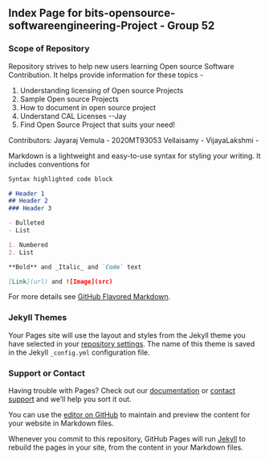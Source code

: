 ## Index Page for bits-opensource-softwareengineering-Project - Group 52

### Scope of Repository 

Repository strives to help new users learning Open source Software Contribution. It helps provide information for these topics -

1. Understanding licensing of Open source Projects 
2. Sample Open source Projects 
3. How to document in open source project
4. Understand CAL Licenses --Jay
5. Find Open Source Project that suits your need!


Contributors: 
Jayaraj Vemula - 2020MT93053
Vellaisamy - 
VijayaLakshmi - 

Markdown is a lightweight and easy-to-use syntax for styling your writing. It includes conventions for

```markdown
Syntax highlighted code block

# Header 1
## Header 2
### Header 3

- Bulleted
- List

1. Numbered
2. List

**Bold** and _Italic_ and `Code` text

[Link](url) and ![Image](src)
```

For more details see [GitHub Flavored Markdown](https://guides.github.com/features/mastering-markdown/).

### Jekyll Themes

Your Pages site will use the layout and styles from the Jekyll theme you have selected in your [repository settings](https://github.com/jayarajvemula/bits-osseproject-group52/settings/pages). The name of this theme is saved in the Jekyll `_config.yml` configuration file.

### Support or Contact

Having trouble with Pages? Check out our [documentation](https://docs.github.com/categories/github-pages-basics/) or [contact support](https://support.github.com/contact) and we’ll help you sort it out.


You can use the [editor on GitHub](https://github.com/jayarajvemula/bits-osseproject-group52/edit/gh-pages/index.md) to maintain and preview the content for your website in Markdown files.

Whenever you commit to this repository, GitHub Pages will run [Jekyll](https://jekyllrb.com/) to rebuild the pages in your site, from the content in your Markdown files.
